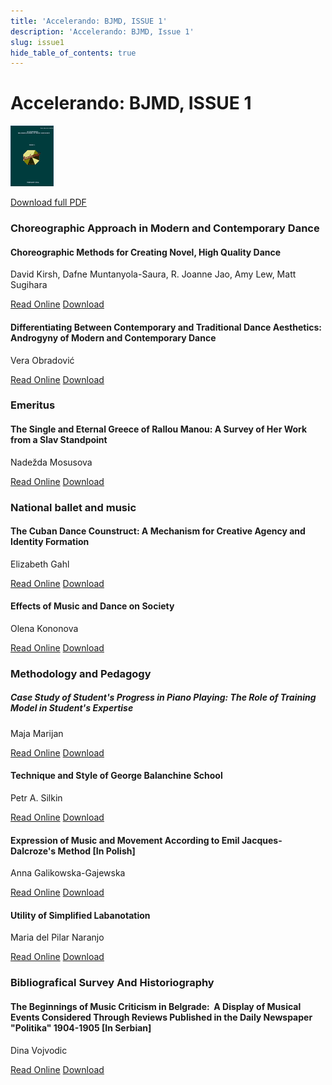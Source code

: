 ```yaml
---
title: 'Accelerando: BJMD, ISSUE 1'
description: 'Accelerando: BJMD, Issue 1'
slug: issue1
hide_table_of_contents: true
---
```


# Accelerando: BJMD, ISSUE 1

<!-- truncate -->

![Accelerndo: BJMD, Issue 1](accelerandoBJMD2016.png)

[Download full PDF](https://accelerandobjmd.weebly.com/uploads/6/9/5/0/6950835/accelerando_bjmd2016.pdf)

### Choreographic Approach in Modern and Contemporary Dance

#### Choreographic Methods for Creating Novel, High Quality Dance

David Kirsh, Dafne Muntanyola-Saura, R. Joanne Jao, Amy Lew, Matt Sugihara

[Read Online](/articles/issue1/choreographic-methods-for-creating-novel-high-quality-dance) [Download](https://drive.google.com/file/d/1-ANCb5gPjDUoZ41_9oW7ckX8leksxMd0/view?usp=sharing)

#### Differentiating Between Contemporary and Traditional Dance Aesthetics: Androgyny of Modern and Contemporary Dance

Vera Obradović

[Read Online](/articles/issue1/differentiating-between-contemporary-and-traditional-dance-aesthetic) [Download](https://drive.google.com/file/d/0B-3gNmXhRJqfUVpWZnJhVUk5WXc/view?usp=drive_link&resourcekey=0-CccB8-rlxM69XsTjuAOUDQ)


### Emeritus

#### The Single and Eternal Greece of Rallou Manou: A Survey of Her Work from a Slav Standpoint

Nadežda Mosusova

[Read Online](/articles/issue1/single-and-eternal-greece-of-rallou-manou) [Download](https://drive.google.com/file/d/1gNM-sdyPU1f-IQWN_W0yU1T0bA9DBC9x/view?usp=sharing)

### National ballet and music

#### The Cuban Dance Counstruct: A Mechanism for Creative Agency and Identity Formation

Elizabeth Gahl

[Read Online](/articles/issue1/the-cuban-dance-construct) [Download](https://drive.google.com/file/d/1FVRndJ0Q7KMfckf13juMhx4Pm-_s8tOL/view?usp=sharing)


#### Effects of Music and Dance on Society

Olena Kononova

[Read Online](/articles/issue1/genesis-of-kharkov-music-culture) [Download](https://drive.google.com/file/d/1nbfPQ2mWx9hY2ZNkn3JD93ZdIzSU4IfP/view?usp=sharing)

### Methodology and Pedagogy

##### Case Study of Student's Progress in Piano Playing: The Role of Training Model in Student's Expertise

Maja Marijan

[Read Online](/articles/issue1/the-role-of-training-model-in-piano-learning-and-teaching) [Download](https://drive.google.com/file/d/17gbslAgUXPZgrGZvpjtFeuKqOhhWzakW/view?usp=sharing)


#### Technique and Style of George Balanchine School

Petr A. Silkin

[Read Online](/articles/issue1/poetry-and-music-of-medieval-azerbaijani-ashygs) [Download](https://drive.google.com/file/d/1MbEVls7M1lGKBrwcl1kFGq2bAXdZGlwv/view?usp=sharing)

#### Expression of Music and Movement According to Emil Jacques-Dalcroze's Method [In Polish]

Anna Galikowska-Gajewska

[Read Online](/articles/issue1/russian-ballet-dancers-and-choreographers-at-the-belgrade-stage) [Download](https://drive.google.com/file/d/1WQ_1d6k2jPT37LTrq0X62de25UYLecjA/view?usp=sharing)

#### Utility of Simplified Labanotation

Maria del Pilar Naranjo

[Read Online](/articles/issue1/the-sound-in-movement) [Download](https://drive.google.com/file/d/1p1O8sDbbHfRSXcbxvMFgRkOIFawNwb0Q/view?usp=sharing)

### Bibliografical Survey And Historiography

#### The Beginnings of Music Criticism in Belgrade:​ ​ A Display of Musical Events Considered Through Reviews Published in the Daily Newspaper "Politika" 1904-1905 [In Serbian]

Dina Vojvodic

[Read Online](/articles/issue1/a-holistic-approach-to-issues-concerning-obesity-and-african-dance) [Download](https://drive.google.com/file/d/1XnAbUn61JkNdiUlC1kgrGoD1ncrNbdSL/view?usp=sharing)
